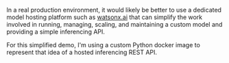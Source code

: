 In a real production environment, it would likely be better to use a dedicated model hosting platform such as [watsonx.ai](https://www.ibm.com/docs/en/software-hub/5.2.x?topic=setup-deploying-custom-foundation-models) that can simplify the work involved in running, managing, scaling, and maintaining a custom model and providing a simple inferencing API. 

For this simplified demo, I'm using a custom Python docker image to represent that idea of a hosted inferencing REST API. 
 